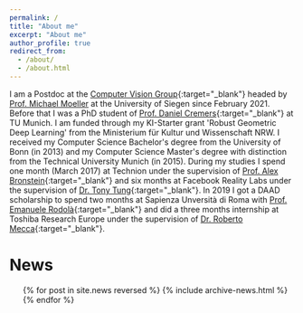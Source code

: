 ```yaml
---
permalink: /
title: "About me"
excerpt: "About me"
author_profile: true
redirect_from:
  - /about/
  - /about.html
---
```


I am a Postdoc at the [Computer Vision  Group](https://www.vsa.informatik.uni-siegen.de/en){:target="\_blank"} headed by [Prof. Michael Moeller](https://sites.google.com/site/michaelmoellermath/) at the University of Siegen since February 2021. Before that I was a PhD student of [Prof. Daniel Cremers](https://vision.in.tum.de/members/cremers){:target="\_blank"} at TU Munich. I am funded through my KI-Starter grant 'Robust Geometric Deep Learning' from the Ministerium für Kultur und Wissenschaft NRW. I received my Computer Science Bachelor's degree from the University of Bonn (in 2013) and my Computer Science Master's degree with distinction from the Technical University Munich (in 2015). During my studies I spend one month (March 2017) at Technion under the supervision of [Prof. Alex Bronstein](https://bron.cs.technion.ac.il){:target="\_blank"} and six months at Facebook Reality Labs under the supervision of [Dr. Tony Tung](https://sites.google.com/site/tony2ng/){:target="\_blank"}. In 2019 I got a DAAD scholarship to spend two months at Sapienza Unversità di Roma with [Prof. Emanuele Rodolà](https://sites.google.com/site/erodola/){:target="\_blank"} and did a three months internship at Toshiba Research Europe under the supervision of [Dr. Roberto Mecca](http://www.robertomecca.com/){:target="\_blank"}.


News
======
  <ul>{% for post in site.news reversed %}
    {% include archive-news.html %}
  {% endfor %}</ul>

